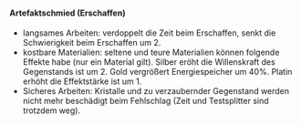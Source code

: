 #### Artefaktschmied (Erschaffen)

* langsames Arbeiten: verdoppelt die Zeit beim Erschaffen, senkt die Schwierigkeit beim Erschaffen um 2.
* kostbare Materialien: seltene und teure Materialien können folgende Effekte habe (nur ein Material gilt). 
Silber eröht die Willenskraft des Gegenstands ist um 2. Gold vergrößert Energiespeicher um 40%. Platin erhöht die
Effektstärke ist um 1.
* Sicheres Arbeiten: Kristalle und zu verzaubernder Gegenstand werden nicht mehr beschädigt beim Fehlschlag (Zeit
und Testsplitter sind trotzdem weg).
